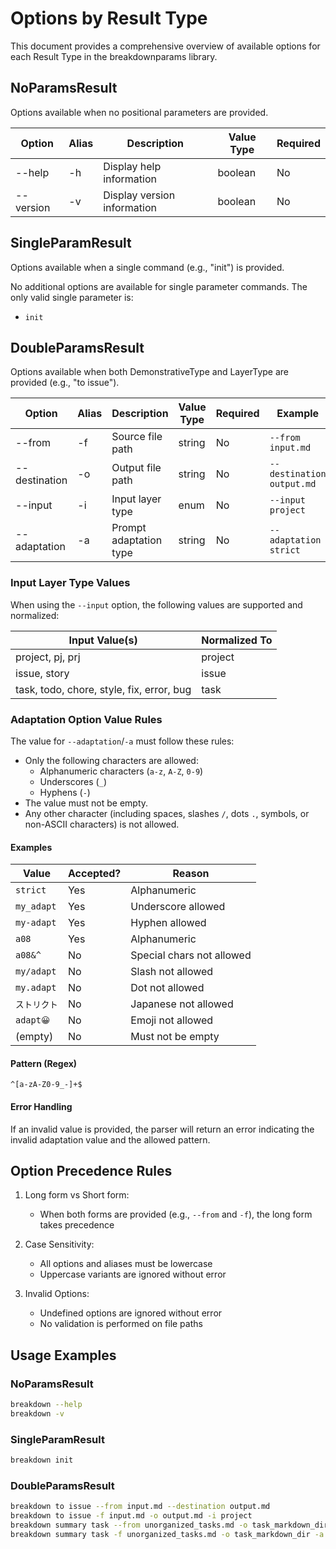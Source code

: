 # Options by Result Type

This document provides a comprehensive overview of available options for each Result Type in the breakdownparams library.

## NoParamsResult

Options available when no positional parameters are provided.

| Option | Alias | Description | Value Type | Required |
|--------|-------|-------------|------------|----------|
| --help | -h | Display help information | boolean | No |
| --version | -v | Display version information | boolean | No |

## SingleParamResult

Options available when a single command (e.g., "init") is provided.

No additional options are available for single parameter commands. The only valid single parameter is:
- `init`

## DoubleParamsResult

Options available when both DemonstrativeType and LayerType are provided (e.g., "to issue").

| Option | Alias | Description | Value Type | Required | Example |
|--------|-------|-------------|------------|----------|---------|
| --from | -f | Source file path | string | No | `--from input.md` |
| --destination | -o | Output file path | string | No | `--destination output.md` |
| --input | -i | Input layer type | enum | No | `--input project` |
| --adaptation | -a | Prompt adaptation type | string | No | `--adaptation strict` |

### Input Layer Type Values

When using the `--input` option, the following values are supported and normalized:

| Input Value(s) | Normalized To |
|----------------|---------------|
| project, pj, prj | project |
| issue, story | issue |
| task, todo, chore, style, fix, error, bug | task |

### Adaptation Option Value Rules

The value for `--adaptation`/`-a` must follow these rules:

- Only the following characters are allowed:
  - Alphanumeric characters (`a-z`, `A-Z`, `0-9`)
  - Underscores (`_`)
  - Hyphens (`-`)
- The value must not be empty.
- Any other character (including spaces, slashes `/`, dots `.`, symbols, or non-ASCII characters) is not allowed.

#### Examples

| Value         | Accepted? | Reason                        |
| ------------- | --------- | ----------------------------- |
| `strict`      | Yes       | Alphanumeric                  |
| `my_adapt`    | Yes       | Underscore allowed            |
| `my-adapt`    | Yes       | Hyphen allowed                |
| `a08`         | Yes       | Alphanumeric                  |
| `a08&^`       | No        | Special chars not allowed     |
| `my/adapt`    | No        | Slash not allowed             |
| `my.adapt`    | No        | Dot not allowed               |
| `ストリクト`   | No        | Japanese not allowed          |
| `adapt😀`      | No        | Emoji not allowed             |
| (empty)       | No        | Must not be empty             |

#### Pattern (Regex)

```
^[a-zA-Z0-9_-]+$
```

#### Error Handling

If an invalid value is provided, the parser will return an error indicating the invalid adaptation value and the allowed pattern.

## Option Precedence Rules

1. Long form vs Short form:
   - When both forms are provided (e.g., `--from` and `-f`), the long form takes precedence

2. Case Sensitivity:
   - All options and aliases must be lowercase
   - Uppercase variants are ignored without error

3. Invalid Options:
   - Undefined options are ignored without error
   - No validation is performed on file paths

## Usage Examples

### NoParamsResult
```bash
breakdown --help
breakdown -v
```

### SingleParamResult
```bash
breakdown init
```

### DoubleParamsResult
```bash
breakdown to issue --from input.md --destination output.md
breakdown to issue -f input.md -o output.md -i project
breakdown summary task --from unorganized_tasks.md -o task_markdown_dir -a strict
breakdown summary task -f unorganized_tasks.md -o task_markdown_dir -a a
``` 